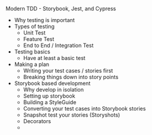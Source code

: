 Modern TDD - Storybook, Jest, and Cypress

- Why testing is important
- Types of testing
	- Unit Test
	- Feature Test
	- End to End / Integration Test
- Testing basics
	- Have at least a basic test
- Making a plan
	- Writing your test cases / stories first
	- Breaking things down into story points
- Storybook based development
	- Why develop in isolation
	- Setting up storybook
	- Building a StyleGuide
	- Converting your test cases into Storybook stories
	- Snapshot test your stories (Storyshots)
	- Decorators 
	- 
<!--stackedit_data:
eyJoaXN0b3J5IjpbNjM3NjY1NjMsLTIwODg3NDY2MTJdfQ==
-->